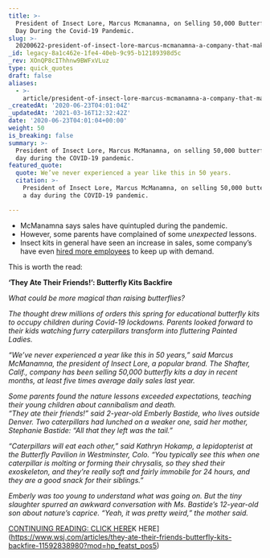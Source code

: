 ```yaml
---
title: >-
  President of Insect Lore, Marcus Mcmanamna, on Selling 50,000 Butterfly Kits a
  Day During the Covid-19 Pandemic.
slug: >-
  20200622-president-of-insect-lore-marcus-mcmanamna-a-company-that-makes-insect-kits-selling-50000-a-day-during-the-covid-19-pandemic
_id: legacy-8a1c462e-1fe4-40eb-9c95-b12189398d5c
_rev: XOnQP8cIThhnw9BWFxVLuz
type: quick_quotes
draft: false
aliases:
  - >-
    article/president-of-insect-lore-marcus-mcmanamna-a-company-that-makes-insect-kits-selling-50000-a-day-during-the-covid-19-pandemic/
_createdAt: '2020-06-23T04:01:04Z'
_updatedAt: '2021-03-16T12:32:42Z'
date: '2020-06-23T04:01:04+00:00'
weight: 50
is_breaking: false
summary: >-
  President of Insect Lore, Marcus McManamna, on selling 50,000 butterfly kits a
  day during the COVID-19 pandemic.
featured_quote:
  quote: We’ve never experienced a year like this in 50 years.
  citation: >-
    President of Insect Lore, Marcus McManamna, on selling 50,000 butterfly kits
    a day during the COVID-19 pandemic.

---
```

* McManamna says sales have quintupled during the pandemic.
* However, some parents have complained of some *unexpected* lessons.
* Insect kits in general have seen an increase in sales, some company’s have even [hired more employees](https://www.nytimes.com/2020/05/26/realestate/coronavirus-caterpillar-kits-butterfly.html) to keep up with demand.

This is worth the read:

**‘They Ate Their Friends!’: Butterfly Kits Backfire**

_What could be more magical than raising butterflies?_

_The thought drew millions of orders this spring for educational butterfly kits to occupy children during Covid-19 lockdowns. Parents looked forward to their kids watching furry caterpillars transform into fluttering Painted Ladies._

_“We’ve never experienced a year like this in 50 years,” said Marcus McManamna, the president of Insect Lore, a popular brand. The Shafter, Calif., company has been selling 50,000 butterfly kits a day in recent months, at least five times average daily sales last year._

_Some parents found the nature lessons exceeded expectations, teaching their young children about cannibalism and death._  
_“They ate their friends!” said 2-year-old Emberly Bastide, who lives outside Denver. Two caterpillars had lunched on a weaker one, said her mother, Stephanie Bastide: “All that they left was the tail.”_

_“Caterpillars will eat each other,” said Kathryn Hokamp, a lepidopterist at the Butterfly Pavilion in Westminster, Colo. “You typically see this when one caterpillar is molting or forming their chrysalis, so they shed their exoskeleton, and they’re really soft and fairly immobile for 24 hours, and they are a good snack for their siblings.”_

_Emberly was too young to understand what was going on. But the tiny slaughter spurred an awkward conversation with Ms. Bastide’s 12-year-old son about nature’s caprice. “Yeah, it was pretty weird,” the mother said._

[CONTINUING READING: CLICK HERE](https://www.wsj.com/articles/they-ate-their-friends-butterfly-kits-backfire-11592838980?mod=hp_featst_pos5)K HERE](https://www.wsj.com/articles/they-ate-their-friends-butterfly-kits-backfire-11592838980?mod=hp_featst_pos5)